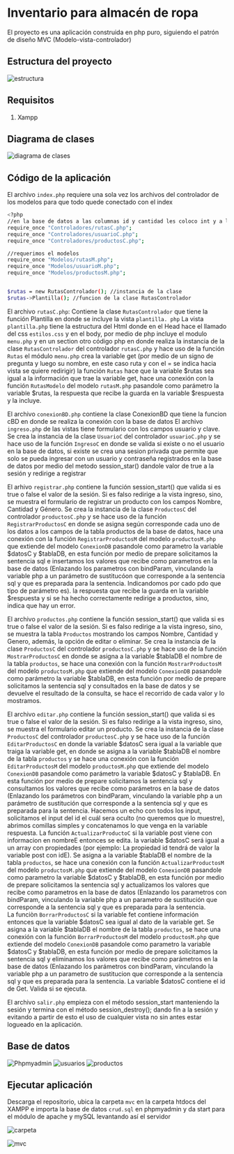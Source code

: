 # Inventario para almacén de ropa

El proyecto es una aplicación construida en php puro, 
siguiendo el patrón de diseño MVC (Modelo-vista-controlador)

## Estructura del proyecto

![estructura](https://github.com/user-attachments/assets/f406c84a-518c-495d-a520-77d40a96689c)

## Requisitos
1. Xampp

## Diagrama de clases
![diagrama de clases](https://github.com/user-attachments/assets/31e08f1c-d582-4b62-9214-86ea54641976)

## Código de la aplicación

El archivo `index.php` requiere una sola vez los archivos del controlador de los modelos para que todo quede conectado con el index

```bash
<?php
//en la base de datos a las columnas id y cantidad les coloco int y a las de string tipo text
require_once "Controladores/rutasC.php";
require_once "Controladores/usuarioC.php";
require_once "Controladores/productosC.php";

//requerimos el modelos 
require_once "Modelos/rutasM.php";
require_once "Modelos/usuarioM.php";
require_once "Modelos/productosM.php";


$rutas = new RutasControlador(); //instancia de la clase
$rutas->Plantilla(); //funcion de la clase RutasControlador
```

El archivo `rutasC.php`: Contiene la clase `RutasControlador` que tiene la función Plantilla en donde se incluye la vista `plantilla. php`
La vista `plantilla.php` tiene la estructura del Html donde en el Head hace el llamado del css `estilos.css` y en el body, por medio de php incluye el modulo `menu.php` y en un section otro código php en donde realiza la instancia de la clase `RutasControlador` del controlador `rutasC.php` y hace uso de la función `Rutas`
el módulo `menu.php` crea la variable get (por medio de un signo de pregunta y luego su nombre, en este caso ruta y con el = se indica hacia vista se quiere redirigir)
la función `Rutas` hace que la variable $rutas sea igual a la información que trae la variable get, hace una conexión con la función `RutasModelo` del modelo `rutasM.php`
pasandole como parámetro la variable $rutas, la respuesta que recibe la guarda en la variable $respuesta y la incluye.

El archivo `conexionBD.php` contiene la clase ConexionBD que tiene la funcion cBD en donde se realiza la conexión con la base de datos 
El archivo `ingreso.php` de las vistas tiene formulario con los campos usuario y clave. Se crea la instancia de la clase `UsuarioC` del controlador `usuarioC.php` y se hace uso de la función `IngresoC` en donde se valida si existe o no el usuario en la base de datos, si existe se crea una sesion privada que permite que solo se pueda ingresar con un usuario y contraseña registrados en la base de datos por medio del metodo session_star() dandole valor de true a la sesión y redirige a registrar

El arhivo `registrar.php` contiene la función session_start() que valida si es true o false el valor de la sesión. Si es falso redirige a la vista ingreso, sino, se muestra el formulario de registrar un producto con los campos Nombre, Cantidad y Género. Se crea la instancia de la clase `ProductosC` del controlador `productosC.php` y se hace uso de la función `RegistrarProductosC` en donde se asigna según corresponde cada uno de los datos a los campos de la tabla productos de la base de datos, hace una conexión con la función `RegistrarProductosM` del modelo `productosM.php` que extiende del modelo `ConexionDB` pasandole como parametro la variable $datosC y $tablaDB, en esta función por medio de prepare solicitamos la sentencia sql e insertamos los valores que recibe como parametros en la base de datos (Enlazando los parametros con bindParam, vinculando la variable php a un parámetro de sustitucóon que corresponde a la sentencia sql y que es preparada para la sentencia. Indicandomos por cado pdo que tipo de parámetro es). la respuesta que recibe la guarda en la variable $respuesta y si se ha hecho correctamente redirige a productos, sino, indica que hay un error.

El archivo `productos.php` contiene la función session_start() que valida si es true o false el valor de la sesión. Si es falso redirige a la vista ingreso, sino, se muestra la tabla `Productos` mostrando los campos Nombre, Cantidad y Genero, además, la opción de editar o eliminar. Se crea la instancia de la clase `ProductosC` del controlador `productosC.php` y se hace uso de la función `MostrarProductosC` en donde se asigna a la variable $tablaDB el nombre de la tabla `productos`, se hace una conexión con la función `MostrarProductosM` del modelo `productosM.php` que extiende del modelo `ConexionDB` pasandole como parámetro la variable $tablaDB, en esta función por medio de  prepare solicitamos la sentencia sql y consultados en la base de datos y se devuelve el resultado de la consulta, se hace el recorrido de cada valor y lo mostramos.

El archivo `editar.php` contiene la función session_start() que valida si es true o false el valor de la sesión. Si es falso redirige a la vista ingreso, sino, se muestra el formulario editar un producto. Se crea la instancia de la clase `ProductosC` del controlador `productosC.php` y se hace uso de la función `EditarProductosC` en donde la variable $datosC sera igual a la variable que traiga la variable get, en donde se asigna a la variable $tablaDB el nombre de la tabla `productos` y se hace una conexión con la función `EditarProductosM` del modelo `productosM.php` que extiende del modelo `ConexionDB` pasandole como parámetro la variable $datosC y $tablaDB. En esta función por medio de prepare solicitamos la sentencia sql y consultamos los valores que recibe como parámetros en la base de datos (Enlazando los parámetros con bindParam, vinculando la variable php a un parámetro de sustitución que corresponde a la sentencia sql y que es preparada para la sentencia. Hacemos un echo con todos los input, solicitamos el input del id el cuál sera oculto (no queremos que lo muestre), abrimos comillas simples y concatenamos lo que venga en la variable respuesta.
La función `ActualizarProductoC` si la variable post viene con informacion en nombreE entonces se edita. la variable $datosC será igual a un array con propiedades (por ejemplo: La propiedad id tendrá de valor la variable post con idE). Se asigna a la variable $tablaDB el nombre de la tabla `productos`, se hace una conexión con la función `ActualizarProductosM` del modelo `productosM.php` que extiende del modelo `ConexionDB` pasandole como parametro la variable $datosC y $tablaDB, en esta función por medio de prepare solicitamos la sentencia sql y actualizamos los valores que recibe como parametros en la base de datos (Enlazando los parametros con bindParam, vinculando la variable php a un parametro de sustitución que corresponde a la sentencia sql y que es preparada para la sentencia.  
La funciòn `BorrarProductosC` si la variable fet contiene información entonces que la variable $datosC sea igual al dato de la variable get. Se asigna a la variable $tablaDB el nombre de la tabla `productos`, se hace una conexión con la función `BorrarProductosM` del modelo `productosM.php` que extiende del modelo `ConexionDB` pasandole como parametro la variable $datosC y $tablaDB, 
en esta función por medio de prepare solicitamos la sentencia sql y eliminamos los valores que recibe como parámetros en la base de datos (Enlazando los parámetros con bindParam, vinculando la variable php a un parametro de sustitucion que corresponde a la sentencia sql y que es preparada para la sentencia. La variable $datosC contiene el id de Get. Valida si se ejecuta.

El archivo `salir.php` empieza con el método session_start manteniendo la sesión y termina con el método session_destroy(); dando fin a la sesión y evitando a partir de esto el uso de cualquier vista no sin antes estar logueado en la aplicación.

## Base de datos
![Phpmyadmin](https://github.com/user-attachments/assets/6fa5ca69-e939-4ab6-8ee5-9dcc397e6b5c)
![usuarios](https://github.com/user-attachments/assets/7685628d-e2f8-46a4-ac5f-22a2c4463c21)
![productos](https://github.com/user-attachments/assets/dc71a266-0467-4e22-9ab0-076fc045e57b)

## Ejecutar aplicación
Descarga el repositorio, ubica la carpeta `mvc` en la carpeta htdocs del XAMPP e importa la base de datos `crud.sql` en phpmyadmin y da start para el módulo de apache y mySQL levantando así el servidor

![carpeta](https://github.com/user-attachments/assets/3d1f3bd3-82e9-4d6d-bb1f-ea8e2ff8040f)

![mvc](https://github.com/user-attachments/assets/dac6fbcc-dc5f-45b7-be78-53d2000d2d08)
